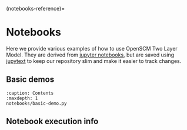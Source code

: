 (notebooks-reference)=
# Notebooks

Here we provide various examples of how to use OpenSCM Two Layer Model.
They  are derived from
[jupyter notebooks](https://docs.jupyter.org/en/latest/start/index.html),
but are saved using [jupytext](https://jupytext.readthedocs.io/en/latest/)
to keep our repository slim and make it easier to track changes.

## Basic demos

```{toctree}
:caption: Contents
:maxdepth: 1
notebooks/basic-demo.py
```

## Notebook execution info

```{nb-exec-table}
```
